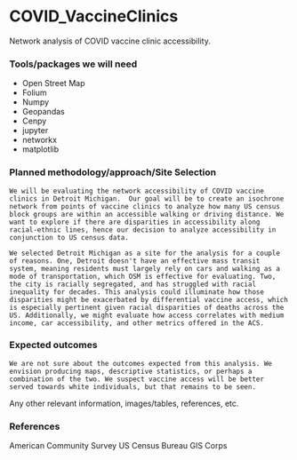 # COVID_VaccineClinics
Network analysis of COVID vaccine clinic accessibility. 
















### Tools/packages we will need
- Open Street Map
- Folium
- Numpy
- Geopandas
- Cenpy
- jupyter
- networkx
- matplotlib

### Planned methodology/approach/Site Selection
	We will be evaluating the network accessibility of COVID vaccine clinics in Detroit Michigan.  Our goal will be to create an isochrone network from points of vaccine clinics to analyze how many US census block groups are within an accessible walking or driving distance. We want to explore if there are disparities in accessibility along racial-ethnic lines, hence our decision to analyze accessibility in conjunction to US census data.

	We selected Detroit Michigan as a site for the analysis for a couple of reasons. One, Detroit doesn't have an effective mass transit system, meaning residents must largely rely on cars and walking as a mode of transportation, which OSM is effective for evaluating. Two, the city is racially segregated, and has struggled with racial inequality for decades. This analysis could illuminate how those disparities might be exacerbated by differential vaccine access, which is especially pertinent given racial disparities of deaths across the US. Additionally, we might evaluate how access correlates with medium income, car accessibility, and other metrics offered in the ACS.

### Expected outcomes
	We are not sure about the outcomes expected from this analysis. We envision producing maps, descriptive statistics, or perhaps a combination of the two. We suspect vaccine access will be better served towards white individuals, but that remains to be seen.
Any other relevant information, images/tables, references, etc.

### References
American Community Survey
US Census Bureau
GIS Corps